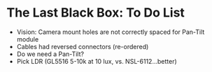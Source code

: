 # The Last Black Box: To Do List

- Vision: Camera mount holes are not correctly spaced for Pan-Tilt module
- Cables had reversed connectors (re-ordered)
- Do we need a Pan-Tilt?
- Pick LDR (GL5516 5-10k at 10 lux, vs. NSL-6112...better)